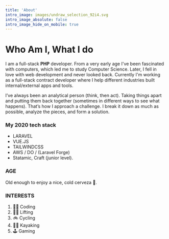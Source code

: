 ```yaml
---
title: 'About'
intro_image: images/undraw_selection_92i4.svg
intro_image_absolute: false
intro_image_hide_on_mobile: true
---
```

# Who Am I, What I do

I am a full-stack **PHP** developer. From a very early age I've been fascinated with computers, which led me to study Computer Science. Later, I fell in love with web development and never looked back.
Currently I'm working as a full-stack contract developer where I help different industries built internal/external apps and tools.

 I’ve always been an analytical person (think, then act). Taking things apart and putting them back together (sometimes in different ways to see what happens). That’s how I approach a challenge. I break it down as much as possible, analyze the pieces, and form a solution.

### My 2020 tech stack
- LARAVEL
- VUE.JS
- TAILWINDCSS
- AWS / DO / (Laravel Forge)
- Statamic, Craft (junior level).

### AGE
Old enough to enjoy a nice, cold cerveza 🍺.

### INTERESTS
1. 👨‍💻 Coding
2. 🏋️‍♂️ Lifting
3. 🚲 Cycling
4. 🚣🏾 Kayaking
5. 🕹 Gaming
